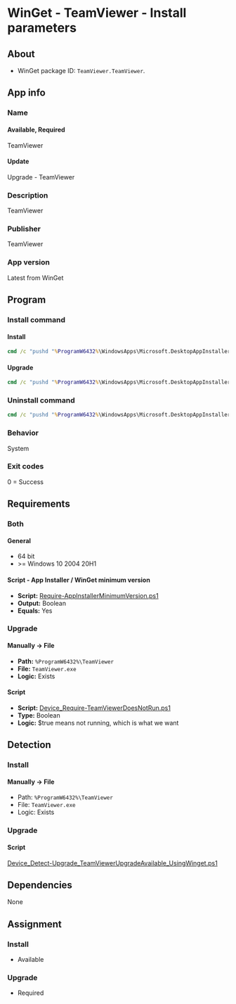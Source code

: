 # WinGet - TeamViewer - Install parameters

## About

* WinGet package ID: `TeamViewer.TeamViewer`.

## App info

### Name

#### Available, Required

TeamViewer

#### Update

Upgrade - TeamViewer

### Description

TeamViewer

### Publisher

TeamViewer

### App version

Latest from WinGet

## Program

### Install command

#### Install

```bat
cmd /c "pushd "%ProgramW6432%\WindowsApps\Microsoft.DesktopAppInstaller_*_x64__8wekyb3d8bbwe" && winget.exe install --exact --id TeamViewer.TeamViewer --silent --source winget --accept-package-agreements --accept-source-agreements && del "%PUBLIC%\Desktop\TeamViewer.lnk"
```

#### Upgrade

```bat
cmd /c "pushd "%ProgramW6432%\WindowsApps\Microsoft.DesktopAppInstaller_*_x64__8wekyb3d8bbwe" && winget.exe upgrade --exact --id TeamViewer.TeamViewer --silent --source winget --accept-package-agreements --accept-source-agreements && del "%PUBLIC%\Desktop\TeamViewer.lnk"
```

### Uninstall command

```bat
cmd /c "pushd "%ProgramW6432%\WindowsApps\Microsoft.DesktopAppInstaller_*_x64__8wekyb3d8bbwe" && winget.exe install --exact --id TeamViewer.TeamViewer --silent --source winget --accept-source-agreements"
```

### Behavior

System

### Exit codes

0 = Success

## Requirements

### Both

#### General

* 64 bit
* \>= Windows 10 2004 20H1

#### Script - App Installer / WinGet minimum version

* **Script:** [Require-AppInstallerMinimumVersion.ps1](./../../Common/Require-AppInstallerMinimumVersion.ps1)
* **Output:** Boolean
* **Equals:** Yes

### Upgrade

#### Manually -> File

* **Path:** `%ProgramW6432%\TeamViewer`
* **File:** `TeamViewer.exe`
* **Logic:** Exists

#### Script

* **Script:** [Device_Require-TeamViewerDoesNotRun.ps1](./Device_Require-TeamViewerDoesNotRun.ps1)
* **Type:** Boolean
* **Logic:** $true means not running, which is what we want

## Detection

### Install

#### Manually -> File

* Path: `%ProgramW6432%\TeamViewer`
* File: `TeamViewer.exe`
* Logic: Exists

### Upgrade

#### Script

[Device_Detect-Upgrade_TeamViewerUpgradeAvailable_UsingWinget.ps1](./Device_Detect-Upgrade_TeamViewerUpgradeAvailable_UsingWinget.ps1)

## Dependencies

None

## Assignment

### Install

* Available

### Upgrade

* Required
